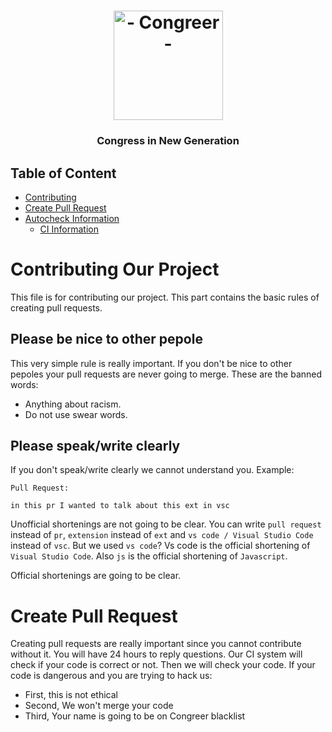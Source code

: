 
<h1 align="center">
    <a href="https://github.com/Congreer"><img src="https://avatars.githubusercontent.com/u/87930389?s=400&u=0eddc6cfe575184fd12b178eeec6a8df4ff3b0f7&v=4" width="175px" alt="- Congreer -"></a>
</h1>

<h3 align="center">Congress in New Generation</h3>

## Table of Content
 * [Contributing](#contributing-our-project)
 * [Create Pull Request](#create-pull-request) 
 * [Autocheck Information](#autocheck-information)
	 * [CI Information](#ci-information)
  

# Contributing Our Project

This file is for contributing our project. This part contains the basic rules of creating pull requests.

## Please be nice to other pepole

This very simple rule is really important. If you don't be nice to other pepoles your pull requests are never going to merge. These are the banned words:
- Anything about racism.
- Do not use swear words.

## Please speak/write clearly

If you don't speak/write clearly we cannot understand you.
Example:
```
Pull Request:

in this pr I wanted to talk about this ext in vsc
```
Unofficial shortenings are not going to be clear. You can write `pull request` instead of `pr`, `extension` instead of `ext` and `vs code / Visual Studio Code` instead of `vsc`. 
But we used `vs code`?
Vs code is the official shortening of `Visual Studio Code`. Also `js` is the official shortening of `Javascript`.

Official shortenings are going to be clear.


# Create Pull Request
Creating pull requests are really important since you cannot contribute without it. You will have 24 hours to reply questions. Our CI system will check if your code is correct or not. Then we will check your code. If your code is dangerous and you are trying to hack us:
- First, this is not ethical
- Second, We won't merge your code
- Third, Your name is going to be on Congreer blacklist

